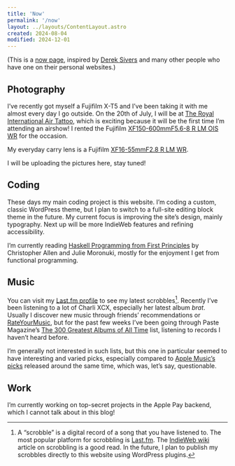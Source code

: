 ```yaml
---
title: 'Now'
permalink: '/now'
layout: ../layouts/ContentLayout.astro
created: 2024-08-04
modified: 2024-12-01
---
```


(This is a [now page](https://nownownow.com/about), inspired by [Derek Sivers](https://sive.rs/) and many other people who have one on their personal websites.)

## Photography

I’ve recently got myself a Fujifilm X-T5 and I’ve been taking it with me almost every day I go outside. On the 20th of July, I will be at [The Royal International Air Tattoo](https://www.airtattoo.com), which is exciting because it will be the first time I’m attending an airshow! I rented the Fujifilm [XF150-600mmF5.6-8 R LM OIS WR](https://fujifilm-x.com/en-gb/products/lenses/xf150-600mmf56-8-r-lm-ois-wr/) for the occasion.

My everyday carry lens is a Fujifilm [XF16-55mmF2.8 R LM WR](https://fujifilm-x.com/en-gb/products/lenses/xf16-55mmf28-r-lm-wr/).

I will be uploading the pictures here, stay tuned!

## Coding

These days my main coding project is this website. I’m coding a custom, classic WordPress theme, but I plan to switch to a full-site editing block theme in the future. My current focus is improving the site’s design, mainly typography. Next up will be more IndieWeb features and refining accessibility.

I’m currently reading [Haskell Programming from First Principles](https://haskellbook.com) by Christopher Allen and Julie Moronuki, mostly for the enjoyment I get from functional programming.

## Music

You can visit my [Last.fm profile](https://www.last.fm/user/theconjuring666) to see my latest scrobbles[^1]. Recently I’ve been listening to a lot of Charli XCX, especially her latest album _brat_. Usually I discover new music through friends’ recommendations or [RateYourMusic](https://rateyourmusic.com), but for the past few weeks I’ve been going through Paste Magazine’s [The 300 Greatest Albums of All Time](https://www.pastemagazine.com/music/greatest-albums/the-300-greatest-albums-of-all-time-2) list, listening to records I haven’t heard before.

I’m generally not interested in such lists, but this one in particular seemed to have interesting and varied picks, especially compared to [Apple Music’s picks](https://100best.music.apple.com/) released around the same time, which was, let’s say, questionable.

## Work

I’m currently working on top-secret projects in the Apple Pay backend, which I cannot talk about in this blog!

[^1]: A “scrobble” is a digital record of a song that you have listened to. The most popular platform for scrobbling is [Last.fm](https://last.fm). The [IndieWeb wiki](https://indieweb.org/scrobble) article on scrobbling is a good read. In the future, I plan to publish my scrobbles directly to this website using WordPress plugins.